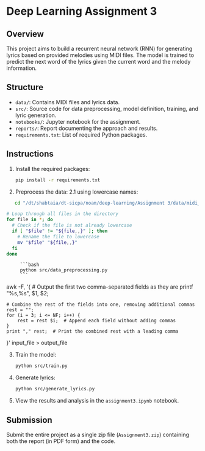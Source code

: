 # Deep Learning Assignment 3

## Overview
This project aims to build a recurrent neural network (RNN) for generating lyrics based on provided melodies using MIDI files. The model is trained to predict the next word of the lyrics given the current word and the melody information.

## Structure
- `data/`: Contains MIDI files and lyrics data.
- `src/`: Source code for data preprocessing, model definition, training, and lyric generation.
- `notebooks/`: Jupyter notebook for the assignment.
- `reports/`: Report documenting the approach and results.
- `requirements.txt`: List of required Python packages.

## Instructions
1. Install the required packages:
   ```bash
   pip install -r requirements.txt
   ```

2. Preprocess the data:
   2.1 using lowercase names:
```bash
   cd "/dt/shabtaia/dt-sicpa/noam/deep-learning/Assignment 3/data/midi_files"

# Loop through all files in the directory
for file in *; do
  # Check if the file is not already lowercase
  if [ "$file" != "${file,,}" ]; then
    # Rename the file to lowercase
    mv "$file" "${file,,}"
  fi
done
   ```
         ```bash
         python src/data_preprocessing.py
         ```

awk -F, '{
    # Output the first two comma-separated fields as they are
    printf "%s,%s", $1, $2;
    
    # Combine the rest of the fields into one, removing additional commas
    rest = "";
    for (i = 3; i <= NF; i++) {
        rest = rest $i;  # Append each field without adding commas
    }
    print "," rest;  # Print the combined rest with a leading comma
}' input_file > output_file

3. Train the model:
   ```bash
   python src/train.py
   ```

4. Generate lyrics:
   ```bash
   python src/generate_lyrics.py
   ```

5. View the results and analysis in the `assignment3.ipynb` notebook.

## Submission
Submit the entire project as a single zip file (`Assignment3.zip`) containing both the report (in PDF form) and the code.

